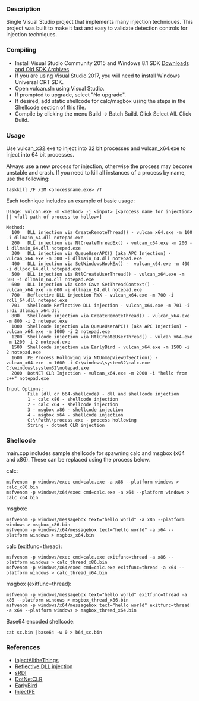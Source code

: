 ### Description

Single Visual Studio project that implements many injection techniques. This project was built to make it fast and easy to validate detection controls for injection techniques.

### Compiling

- Install Visual Studio Community 2015 and Windows 8.1 SDK [Downloads and Old SDK Archives](https://developer.microsoft.com/en-us/windows/downloads/sdk-archive)
- If you are using Visual Studio 2017, you will need to install Windows Universal CRT SDK.
- Open vulcan.sln using Visual Studio.
- If prompted to upgrade, select "No upgrade".
- If desired, add static shellcode for calc/msgbox using the steps in the Shellcode section of this file.
- Compile by clicking the menu Build -> Batch Build. Click Select All. Click Build.

### Usage

Use vulcan_x32.exe to inject into 32 bit processes and vulcan_x64.exe to inject into 64 bit processes.

Always use a new process for injection, otherwise the process may become unstable and crash. If you need to kill all instances of a process by name, use the following:

```
taskkill /F /IM <processname.exe> /T
```

Each technique includes an example of basic usage:

```
Usage: vulcan.exe -m <method> -i <input> [<process name for injection> || <full path of process to hollow>]

Method:
  100   DLL injection via CreateRemoteThread() - vulcan_x64.exe -m 100 -i dllmain_64.dll notepad.exe
  200   DLL injection via NtCreateThreadEx() - vulcan_x64.exe -m 200 -i dllmain_64.dll notepad.exe
  300   DLL injection via QueueUserAPC() (aka APC Injection) - vulcan_x64.exe -m 300 -i dllmain_64.dll notepad.exe
  400   DLL injection via SetWindowsHookEx() -  vulcan_x64.exe -m 400 -i dllpoc_64.dll notepad.exe
  500   DLL injection via RtlCreateUserThread() - vulcan_x64.exe -m 500 -i dllmain_64.dll notepad.exe
  600   DLL injection via Code Cave SetThreadContext() - vulcan_x64.exe -m 600 -i dllmain_64.dll notepad.exe
  700   Reflective DLL injection RWX - vulcan_x64.exe -m 700 -i rdll_64.dll notepad.exe
  701   Shellcode Reflective DLL injection - vulcan_x64.exe -m 701 -i srdi_dllmain_x64.dll
  800   Shellcode injection via CreateRemoteThread() - vulcan_x64.exe -m 800 -i 2 notepad.exe
  1000  Shellcode injection via QueueUserAPC() (aka APC Injection) - vulcan_x64.exe -m 1000 -i 2 notepad.exe
  1200  Shellcode injection via RtlCreateUserThread() - vulcan_x64.exe -m 1200 -i 2 notepad.exe
  1500  Shellcode injection via EarlyBird - vulcan_x64.exe -m 1500 -i 2 notepad.exe
  1600  PE Process Hollowing via NtUnmapViewOfSection() - vulcan_x64.exe -m 1600 -i C:\windows\system32\calc.exe C:\windows\system32\notepad.exe
  2000  DotNET CLR Injection - vulcan_x64.exe -m 2000 -i "hello from c++" notepad.exe

Input Options:
        File (dll or b64-shellcode) - dll and shellcode injection
        1 - calc x86 - shellcode injection
        2 - calc x64 - shellcode injection
        3 - msgbox x86 - shellcode injection
        4 - msgbox x64 - shellcode injection
        C:\\Path\\process.exe - process hollowing
        String - dotnet CLR injection
```

### Shellcode

main.cpp includes sample shellcode for spawning calc and msgbox (x64 and x86). These can be replaced using the process below.

calc:

```
msfvenom -p windows/exec cmd=calc.exe -a x86 --platform windows > calc_x86.bin
msfvenom -p windows/x64/exec cmd=calc.exe -a x64 --platform windows > calc_x64.bin
```

msgbox:

```
msfvenom -p windows/messagebox text="hello world" -a x86 --platform windows > msgbox_x86.bin
msfvenom -p windows/x64/messagebox text="hello world" -a x64 --platform windows > msgbox_x64.bin
```

calc (exitfunc=thread):

```
msfvenom -p windows/exec cmd=calc.exe exitfunc=thread -a x86 --platform windows > calc_thread_x86.bin
msfvenom -p windows/x64/exec cmd=calc.exe exitfunc=thread -a x64 --platform windows > calc_thread_x64.bin
```

msgbox (exitfunc=thread):

```
msfvenom -p windows/messagebox text="hello world" exitfunc=thread -a x86 --platform windows > msgbox_thread_x86.bin
msfvenom -p windows/x64/messagebox text="hello world" exitfunc=thread  -a x64 --platform windows > msgbox_thread_x64.bin
```

Base64 encoded shellcode:

```
cat sc.bin |base64 -w 0 > b64_sc.bin
```

### References

- [injectAlltheThings](https://github.com/fdiskyou/injectAllTheThings)
- [Reflective DLL injection](https://github.com/stephenfewer/ReflectiveDLLInjection)
- [sRDI](https://github.com/monoxgas/sRDI)
- [DotNetCLR](https://www.codeproject.com/articles/607352/injecting-net-assemblies-into-unmanaged-processes)
- [EarlyBird](https://github.com/theevilbit/injection/tree/master/EarlyBird/EarlyBird)
- [InjectPE](https://github.com/theevilbit/injection/tree/master/InjectPE/InjectPE)
